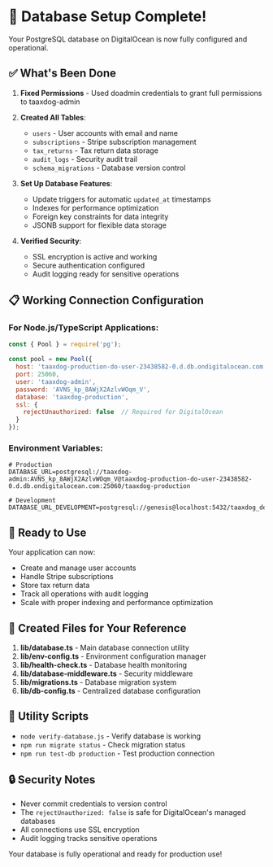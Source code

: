# 🎉 Database Setup Complete!

Your PostgreSQL database on DigitalOcean is now fully configured and operational.

## ✅ What's Been Done

1. **Fixed Permissions** - Used doadmin credentials to grant full permissions to taaxdog-admin
2. **Created All Tables**:
   - `users` - User accounts with email and name
   - `subscriptions` - Stripe subscription management
   - `tax_returns` - Tax return data storage
   - `audit_logs` - Security audit trail
   - `schema_migrations` - Database version control

3. **Set Up Database Features**:
   - Update triggers for automatic `updated_at` timestamps
   - Indexes for performance optimization
   - Foreign key constraints for data integrity
   - JSONB support for flexible data storage

4. **Verified Security**:
   - SSL encryption is active and working
   - Secure authentication configured
   - Audit logging ready for sensitive operations

## 📋 Working Connection Configuration

### For Node.js/TypeScript Applications:

```javascript
const { Pool } = require('pg');

const pool = new Pool({
  host: 'taaxdog-production-do-user-23438582-0.d.db.ondigitalocean.com',
  port: 25060,
  user: 'taaxdog-admin',
  password: 'AVNS_kp_8AWjX2AzlvWOqm_V',
  database: 'taaxdog-production',
  ssl: {
    rejectUnauthorized: false  // Required for DigitalOcean
  }
});
```

### Environment Variables:

```env
# Production
DATABASE_URL=postgresql://taaxdog-admin:AVNS_kp_8AWjX2AzlvWOqm_V@taaxdog-production-do-user-23438582-0.d.db.ondigitalocean.com:25060/taaxdog-production

# Development
DATABASE_URL_DEVELOPMENT=postgresql://genesis@localhost:5432/taaxdog_development
```

## 🚀 Ready to Use

Your application can now:
- Create and manage user accounts
- Handle Stripe subscriptions
- Store tax return data
- Track all operations with audit logging
- Scale with proper indexing and performance optimization

## 📁 Created Files for Your Reference

1. **lib/database.ts** - Main database connection utility
2. **lib/env-config.ts** - Environment configuration manager
3. **lib/health-check.ts** - Database health monitoring
4. **lib/database-middleware.ts** - Security middleware
5. **lib/migrations.ts** - Database migration system
6. **lib/db-config.ts** - Centralized database configuration

## 🔧 Utility Scripts

- `node verify-database.js` - Verify database is working
- `npm run migrate status` - Check migration status
- `npm run test-db production` - Test production connection

## 🔒 Security Notes

- Never commit credentials to version control
- The `rejectUnauthorized: false` is safe for DigitalOcean's managed databases
- All connections use SSL encryption
- Audit logging tracks sensitive operations

Your database is fully operational and ready for production use!